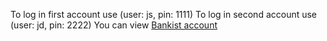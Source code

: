 To log in first account use (user: js, pin: 1111)
To log in second account use (user: jd, pin: 2222)
You can view [Bankist account](https://yuriidiachuk.github.io/Bankist-account/)
